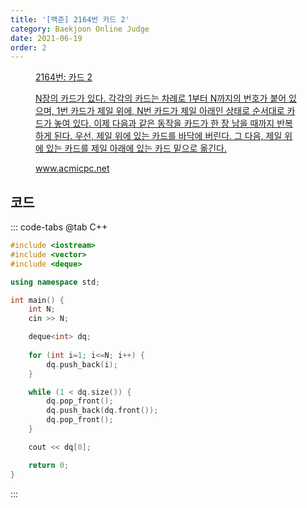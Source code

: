 ```yaml
---
title: '[백준] 2164번 카드 2'
category: Baekjoon Online Judge
date: 2021-06-19
order: 2
---
```


<figure class="opengraph"><a href="https://www.acmicpc.net/problem/2164" data-source-url="https://www.acmicpc.net/problem/2164">
<div class="og-image" style="background-image: url('https://drive.google.com/uc?export=view&id=1nCax5mgwtYA82T46I_ntU1afsBBNkrLr');"></div>
<div class="og-text">
<p class="og-title">2164번: 카드 2</p>
<p class="og-desc">N장의 카드가 있다. 각각의 카드는 차례로 1부터 N까지의 번호가 붙어 있으며, 1번 카드가 제일 위에, N번 카드가 제일 아래인 상태로 순서대로 카드가 놓여 있다. 이제 다음과 같은 동작을 카드가 한 장 남을 때까지 반복하게 된다. 우선, 제일 위에 있는 카드를 바닥에 버린다. 그 다음, 제일 위에 있는 카드를 제일 아래에 있는 카드 밑으로 옮긴다.</p>
<p class="og-host">www.acmicpc.net</p></div></a></figure>

## 코드
::: code-tabs
@tab C++
```cpp
#include <iostream>
#include <vector>
#include <deque>

using namespace std;

int main() {
    int N;
    cin >> N;

    deque<int> dq;
    
    for (int i=1; i<=N; i++) {
        dq.push_back(i);
    }

    while (1 < dq.size()) {
        dq.pop_front();
        dq.push_back(dq.front());
        dq.pop_front();
    }

    cout << dq[0];

    return 0;
}
```
:::
